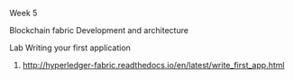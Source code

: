 Week 5

Blockchain fabric Development and architecture

Lab
Writing your first application
1. http://hyperledger-fabric.readthedocs.io/en/latest/write_first_app.html